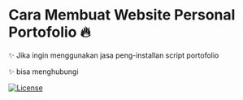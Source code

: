 # Cara Membuat Website Personal Portofolio 🔥

✨ Jika ingin menggunakan jasa peng-installan script portofolio

✨ bisa menghubungi 

[![License](http://img.shields.io/:license-mit-blue.svg?style=flat-square)](http://badges.mit-license.org)
